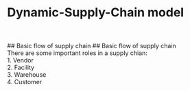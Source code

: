 # Dynamic-Supply-Chain model
</br>
</br>
## Basic flow of supply chain
## Basic flow of supply chain
</br>
There are some important roles in a supply chian:
</br>
1. Vendor
</br>
2. Facility
</br>
3. Warehouse
</br>
4. Customer
